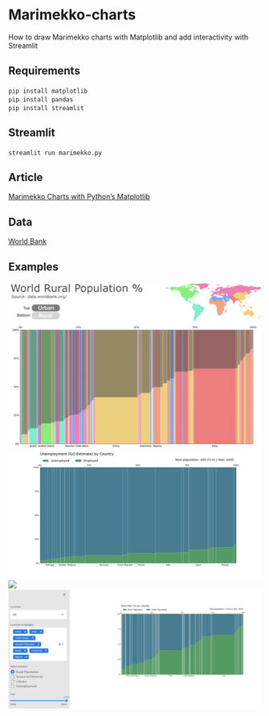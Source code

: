 # Marimekko-charts
How to draw Marimekko charts with Matplotlib and add interactivity with Streamlit 

## Requirements
`pip install matplotlib`  
`pip install pandas`  
`pip install streamlit`  

## Streamlit
`streamlit run marimekko.py`

## Article
[Marimekko Charts with Python’s Matplotlib](https://thiago-bernardes-carvalho.medium.com/marimekko-charts-with-pythons-matplotlib-6b9784ae73a1)

## Data
[World Bank](https://data.worldbank.org/)  
  
## Examples
![](imgs/marimekko1.png)
![](imgs/chart.png)
![](imgs/streamlit.gif)
![](imgs/streamlit.PNG)
